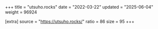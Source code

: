 +++
title = "utsuho.rocks"
date = "2022-03-22"
updated = "2025-06-04"
weight = 96924

[extra]
source = "https://utsuho.rocks/"
ratio = 86
size = 95
+++
